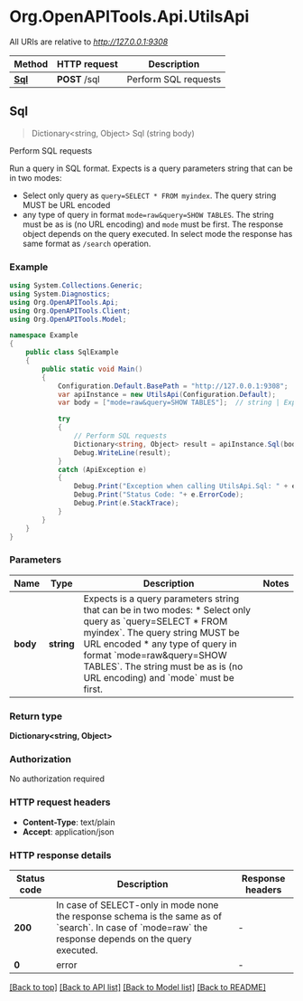 # Org.OpenAPITools.Api.UtilsApi

All URIs are relative to *http://127.0.0.1:9308*

Method | HTTP request | Description
------------- | ------------- | -------------
[**Sql**](UtilsApi.md#sql) | **POST** /sql | Perform SQL requests



## Sql

> Dictionary&lt;string, Object&gt; Sql (string body)

Perform SQL requests

Run a query in SQL format.
Expects is a query parameters string that can be in two modes:
* Select only query as `query=SELECT * FROM myindex`. The query string MUST be URL encoded
* any type of query in format `mode=raw&query=SHOW TABLES`. The string must be as is (no URL encoding) and `mode` must be first.
The response object depends on the query executed. In select mode the response has same format as `/search` operation.


### Example

```csharp
using System.Collections.Generic;
using System.Diagnostics;
using Org.OpenAPITools.Api;
using Org.OpenAPITools.Client;
using Org.OpenAPITools.Model;

namespace Example
{
    public class SqlExample
    {
        public static void Main()
        {
            Configuration.Default.BasePath = "http://127.0.0.1:9308";
            var apiInstance = new UtilsApi(Configuration.Default);
            var body = ["mode=raw&query=SHOW TABLES"];  // string | Expects is a query parameters string that can be in two modes:    * Select only query as `query=SELECT * FROM myindex`. The query string MUST be URL encoded    * any type of query in format `mode=raw&query=SHOW TABLES`. The string must be as is (no URL encoding) and `mode` must be first. 

            try
            {
                // Perform SQL requests
                Dictionary<string, Object> result = apiInstance.Sql(body);
                Debug.WriteLine(result);
            }
            catch (ApiException e)
            {
                Debug.Print("Exception when calling UtilsApi.Sql: " + e.Message );
                Debug.Print("Status Code: "+ e.ErrorCode);
                Debug.Print(e.StackTrace);
            }
        }
    }
}
```

### Parameters


Name | Type | Description  | Notes
------------- | ------------- | ------------- | -------------
 **body** | **string**| Expects is a query parameters string that can be in two modes:    * Select only query as &#x60;query&#x3D;SELECT * FROM myindex&#x60;. The query string MUST be URL encoded    * any type of query in format &#x60;mode&#x3D;raw&amp;query&#x3D;SHOW TABLES&#x60;. The string must be as is (no URL encoding) and &#x60;mode&#x60; must be first.  | 

### Return type

**Dictionary<string, Object>**

### Authorization

No authorization required

### HTTP request headers

- **Content-Type**: text/plain
- **Accept**: application/json

### HTTP response details
| Status code | Description | Response headers |
|-------------|-------------|------------------|
| **200** | In case of SELECT-only in mode none the response schema is the same as of &#x60;search&#x60;. In case of &#x60;mode&#x3D;raw&#x60; the response depends on the query executed.  |  -  |
| **0** | error |  -  |

[[Back to top]](#)
[[Back to API list]](../README.md#documentation-for-api-endpoints)
[[Back to Model list]](../README.md#documentation-for-models)
[[Back to README]](../README.md)

